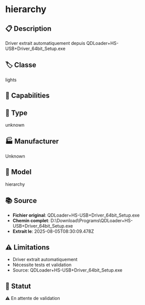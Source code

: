 # hierarchy

## 📋 Description
Driver extrait automatiquement depuis QDLoader+HS-USB+Driver_64bit_Setup.exe

## 🏷️ Classe
lights

## 🔧 Capabilities


## 📡 Type
unknown

## 🏭 Manufacturer
Unknown

## 📱 Model
hierarchy

## 📚 Source
- **Fichier original**: QDLoader+HS-USB+Driver_64bit_Setup.exe
- **Chemin complet**: D:\Download\Programs\QDLoader+HS-USB+Driver_64bit_Setup.exe
- **Extrait le**: 2025-08-05T08:30:09.478Z

## ⚠️ Limitations
- Driver extrait automatiquement
- Nécessite tests et validation
- Source: QDLoader+HS-USB+Driver_64bit_Setup.exe

## 🚀 Statut
⚠️ En attente de validation
